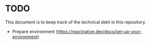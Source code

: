 # TODO

This document is to keep track of the technical debt in this repository.

- Prepare environment (https://reactnative.dev/docs/set-up-your-environment)